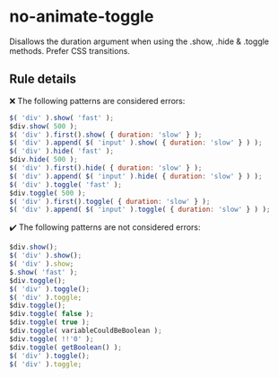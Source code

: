 # no-animate-toggle

Disallows the duration argument when using the .show, .hide & .toggle methods. Prefer CSS transitions.

## Rule details

❌ The following patterns are considered errors:
```js
$( 'div' ).show( 'fast' );
$div.show( 500 );
$( 'div' ).first().show( { duration: 'slow' } );
$( 'div' ).append( $( 'input' ).show( { duration: 'slow' } ) );
$( 'div' ).hide( 'fast' );
$div.hide( 500 );
$( 'div' ).first().hide( { duration: 'slow' } );
$( 'div' ).append( $( 'input' ).hide( { duration: 'slow' } ) );
$( 'div' ).toggle( 'fast' );
$div.toggle( 500 );
$( 'div' ).first().toggle( { duration: 'slow' } );
$( 'div' ).append( $( 'input' ).toggle( { duration: 'slow' } ) );
```

✔️ The following patterns are not considered errors:
```js
$div.show();
$( 'div' ).show();
$( 'div' ).show;
$.show( 'fast' );
$div.toggle();
$( 'div' ).toggle();
$( 'div' ).toggle;
$div.toggle();
$div.toggle( false );
$div.toggle( true );
$div.toggle( variableCouldBeBoolean );
$div.toggle( !!'0' );
$div.toggle( getBoolean() );
$( 'div' ).toggle();
$( 'div' ).toggle;
```
